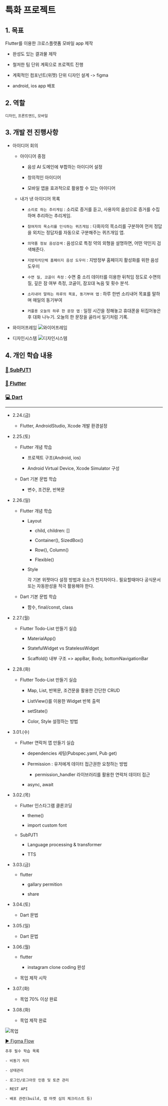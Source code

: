 # 특화 프로젝트

## 1. 목표

Flutter를 이용한 크로스플랫폼 모바일 app 제작

- 완성도 있는 결과물 제작

- 철저한 팀 단위 계획으로 프로젝트 진행

- 계획적인 컴포넌트(위젯) 단위 디자인 설계 -> figma

- android, ios app 배포

## 2. 역할

`디자인`, `프론트엔드`, `모바일`

## 3. 개발 전 진행사항

- 아이디어 회의

  - 아이디어 중점

    - 음성 AI 도메인에 부합하는 아이디어 설정

    - 창의적인 아이디어

    - 모바일 앱을 효과적으로 활용할 수 있는 아이디어

  - 내가 낸 아이디어 목록

    - `소리로 하는 추리게임` : 소리로 증거를 듣고, 사용자의 음성으로 증거를 수집하며 추리하는 추리게임.

    - `참여자의 목소리를 인식하는 퀴즈게임` : 다화자의 목소리를 구분하여 먼저 정답을 외치는 정답자를 자동으로 구분해주는 퀴즈개임 앱.

    - `의약품 정보 음성검색` : 음성으로 특정 약의 외형을 설명하면, 어떤 약인지 검색해준다.

    - `지방자치단체 홈페이지 음성 도우미` : 지방정부 홈페이지 활성화를 위한 음성 도우미

    - `수면 질, 코골이 측정` : 수면 중 소리 데이터를 이용한 뒤척임 정도로 수면의 질, 깊은 잠 여부 측정, 코골이, 잠꼬대 녹음 및 횟수 분석.

    - `소리내어 말하는 하루의 목표, 동기부여 앱` : 하루 한번 소리내어 목표를 말하며 매일의 동기부여

    - `커플용 오늘의 하루 한 문장 앱` : 일정 시간을 정해놓고 휴대폰을 뒤집어놓은 후 대화 나누기. 오늘의 한 문장을 골라서 일기처럼 기록.

- 와이어프레임
  ![와이어프레임](/README_assets/WireFrame.png/)

- 디자인시스템
  ![디자인시스템](/README_assets/DesignSystem.png/)

## 4. 개인 학습 내용

### [🤖 SubPJT1](https://lab.ssafy.com/s08-ai-speech-sub1/S08P21B302/-/tree/conference/정민우/SubPJT1)

### [📱 Flutter](https://lab.ssafy.com/s08-ai-speech-sub1/S08P21B302/-/tree/conference/정민우/Flutter)

### [💻 Dart](https://lab.ssafy.com/s08-ai-speech-sub1/S08P21B302/-/tree/conference/정민우/Dart)

---

- 2.24.(금)

  - Flutter, AndroidStudio, Xcode 개발 환경설정

- 2.25.(토)

  - Flutter 개념 학습

    - 프로젝트 구조(Android, ios)

    - Android Virtual Device, Xcode Simulator 구성

  - Dart 기본 문법 학습

    - 변수, 조건문, 반복문

- 2.26.(일)

  - Flutter 개념 학습

    - Layout

      - child, children: []

      - Container(), SizedBox()

      - Row(), Column()

      - Flexible()

    - Style

      각 기본 위젯마다 설정 방법과 요소가 천지차이다.. 필요할때마다 공식문서 또는 자동완성을 적극 활용해야 한다.

  - Dart 기본 문법 학습

    - 함수, final/const, class

- 2.27.(월)

  - Flutter Todo-List 만들기 실습

    - MaterialApp()

    - StatefulWidget vs StatelessWidget

    - Scaffold() 내부 구조 => appBar, Body, bottomNavigationBar

- 2.28.(화)

  - Flutter Todo-List 만들기 실습

    - Map, List, 반복문, 조건문을 활용한 간단한 CRUD

    - ListView()를 이용한 Widget 반복 출력

    - setState()

    - Color, Style 설정하는 방법

- 3.01.(수)

  - Flutter 연락처 앱 만들기 실습

    - dependencies 세팅(Pubspec.yaml, Pub get)

    - Permission : 유저에게 데이터 접근권한 요청하는 방법

      - permission_handler 라이브러리를 활용한 연락처 데이터 접근

    - async, await

- 3.02.(목)

  - Flutter 인스타그램 클론코딩

    - theme()

    - import custom font

  - SubPJT1

    - Language processing & transformer

    - TTS

- 3.03.(금)

  - flutter

    - gallary permition

    - share

- 3.04.(토)

  - Dart 문법

- 3.05.(일)

  - Dart 문법

- 3.06.(월)

  - flutter

    - instagram clone coding 완성

  - 목업 제작 시작

- 3.07.(화)

  - 목업 70% 이상 완료

- 3.08.(화)

  - 목업 제작 완료

![목업](/README_assets/Mockup.png/)

[▶️ Figma Flow](https://www.figma.com/proto/u83HRrNeDlQm7oqFonlJan/Cocook?node-id=1%3A3&viewport=394%2C326%2C0.1&scaling=scale-down&starting-point-node-id=51%3A174&show-proto-sidebar=1)

```
추후 필수 학습 목록

- 비동기 처리

- 상태관리

- 로그인/로그아웃 인증 및 토큰 관리

- REST API

- 배포 관련(build, 앱 마켓 심의 체크리스트 등)
```
